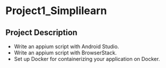 # Project1_Simplilearn

## Project Description


- Write an appium script with Android Studio.
- Write an appium script with BrowserStack.
- Set up Docker for containerizing your application on Docker.
